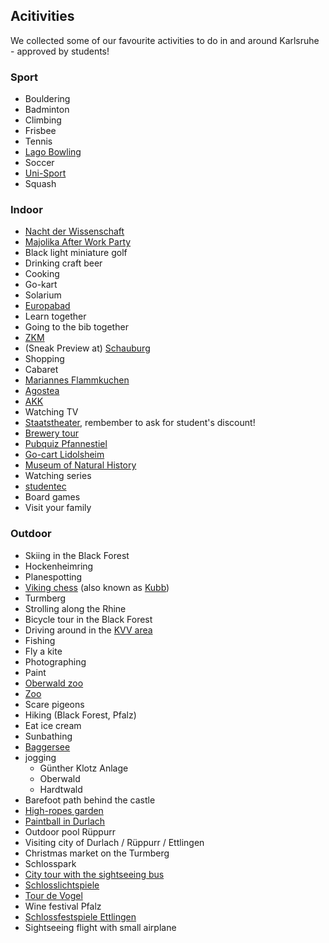 ## Acitivities
We collected some of our favourite activities to do in and around Karlsruhe - approved by students!

### Sport
* Bouldering
* Badminton
* Climbing
* Frisbee
* Tennis
* [Lago Bowling](https://www.lago-bowling.de/)
* Soccer
* [Uni-Sport](https://www.sport.kit.edu/hochschulsport/index.php)
* Squash

### Indoor
* [Nacht der Wissenschaft](https://www.ndw-ka.de/)
* [Majolika After Work Party](https://de-de.facebook.com/teamcantina.majolika/)
* Black light miniature golf
* Drinking craft beer
* Cooking
* Go-kart
* Solarium
* [Europabad](https://www.ka-europabad.de/home.html)
* Learn together
* Going to the bib together
* [ZKM](https://zkm.de/de)
* (Sneak Preview at) [Schauburg](http://www.schauburg.de/)
* Shopping
* Cabaret
* [Mariannes Flammkuchen](https://www.mariannes-flammkuchen.de/restaurant-karlsruhe/)
* [Agostea](https://www.agostea-karlsruhe.de/)
* [AKK](https://www.akk.org/)
* Watching TV
* [Staatstheater](https://www.staatstheater.karlsruhe.de/), rembember to ask for student's discount!
* [Brewery tour](https://www.hoepfner.de/brauereitour/)
* [Pubquiz Pfannestiel](http://pfannestiel-karlsruhe.de/)
* [Go-cart Lidolsheim](https://www.arena-of-speed.com/)
* [Museum of Natural History](https://www.smnk.de/)
* Watching series
* [studentec](https://studentec.de)
* Board games
* Visit your family

### Outdoor
* Skiing in the Black Forest
* Hockenheimring
* Planespotting
* [Viking chess](http://www.wikingerschach-kubb.de/) (also known as [Kubb](https://en.wikipedia.org/wiki/Kubb))
* Turmberg
* Strolling along the Rhine
* Bicycle tour in the Black Forest
* Driving around in the [KVV area](https://www.kvv.de/fileadmin/user_upload/kvv/Dateien/Fahrplaene_Netzplaene/Schiene/KVV-Liniennetzplan_Schiene.pdf)
* Fishing
* Fly a kite
* Photographing
* Paint
* [Oberwald zoo](https://www.karlsruhe.de/b3/freizeit/zoo/tiere_erleben/tiererlebniswelten/oberwald.de)
* [Zoo](https://www.karlsruhe.de/b3/freizeit/zoo.de)
* Scare pigeons
* Hiking (Black Forest, Pfalz)
* Eat ice cream
* Sunbathing
* [Baggersee](https://www.karlsruhe-erleben.de/freizeit/baggerseen)
* jogging
  * Günther Klotz Anlage
  * Oberwald
  * Hardtwald
* Barefoot path behind the castle
* [High-ropes garden](http://www.waldseilpark-karlsruhe.de/)
* [Paintball in Durlach](https://paintball-ranch-karlsruhe.de/)
* Outdoor pool Rüppurr
* Visiting city of Durlach / Rüppurr / Ettlingen
* Christmas market on the Turmberg
* Schlosspark
* [City tour with the sightseeing bus](https://www.karlsruhe-erleben.de/citytour)
* [Schlosslichtspiele](https://www.schlosslichtspiele.info/)
* [Tour de Vogel](https://www.vogelbraeu.de/tour-de-vogel.html)
* Wine festival Pfalz
* [Schlossfestspiele Ettlingen](https://www.schlossfestspiele-ettlingen.de/)
* Sightseeing flight with small airplane
